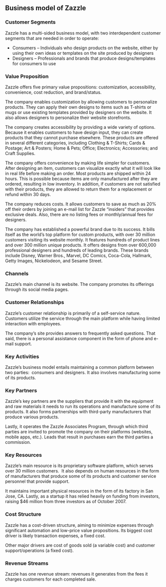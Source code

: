 Business model of Zazzle
------------------------

 ### Customer Segments

 Zazzle has a multi-sided business model, with two interdependent customer segments that are needed in order to operate:

  * Consumers – Individuals who design products on the website, either by using their own ideas or templates on the site produced by designers
 * Designers – Professionals and brands that produce designs/templates for consumers to use
  ### Value Proposition

 Zazzle offers five primary value propositions: customization, accessibility, convenience, cost reduction, and brand/status.

 The company enables customization by allowing customers to personalize products. They can apply their own designs to items such as T-shirts or mugs or use existing templates provided by designers on the website. It also allows designers to personalize their website storefronts.

 The company creates accessibility by providing a wide variety of options. Because it enables customers to have design input, they can create products that they cannot purchase elsewhere. These products are offered in several different categories, including Clothing & T-Shirts; Cards & Postage; Art & Posters; Home & Pets; Office; Electronics; Accessories; and Craft Supplies.

 The company offers convenience by making life simpler for customers. After designing an item, customers can visualize exactly what it will look like in real life before making an order. Most products are shipped within 24 hours. This is possible because items are only manufactured after they are ordered, resulting in low inventory. In addition, if customers are not satisfied with their products, they are allowed to return them for a replacement or refund within 30 days.

 The company reduces costs. It allows customers to save as much as 20% off their orders by joining an e-mail list for Zazzle “insiders” that provides exclusive deals. Also, there are no listing fees or monthly/annual fees for designers.

 The company has established a powerful brand due to its success. It bills itself as the world’s top platform for custom products, with over 30 million customers visiting its website monthly. It features hundreds of product lines and over 300 million unique products. It offers designs from over 600,000 professional designers and hundreds of leading brands. These brands include Disney, Warner Bros., Marvel, DC Comics, Coca-Cola, Hallmark, Getty Images, Nickelodeon, and Sesame Street.

 ### Channels

 Zazzle’s main channel is its website. The company promotes its offerings through its social media pages.

 ### Customer Relationships

 Zazzle’s customer relationship is primarily of a self-service nature. Customers utilize the service through the main platform while having limited interaction with employees.

 The company’s site provides answers to frequently asked questions. That said, there is a personal assistance component in the form of phone and e-mail support.

 ### Key Activities

 Zazzle’s business model entails maintaining a common platform between two parties:  consumers and designers. It also involves manufacturing some of its products.

 ### Key Partners

 Zazzle’s key partners are the suppliers that provide it with the equipment and raw materials it needs to run its operations and manufacture some of its products. It also forms partnerships with third-party manufacturers that produce various products.

 Lastly, it operates the Zazzle Associates Program, through which third parties are invited to promote the company on their platforms (websites, mobile apps, etc.). Leads that result in purchases earn the third parties a commission.

 ### Key Resources

 Zazzle’s main resource is its proprietary software platform, which serves over 30 million customers.  It also depends on human resources in the form of manufacturers that produce some of its products and customer service personnel that provide support.

 It maintains important physical resources in the form of its factory in San Jose, CA. Lastly, as a startup it has relied heavily on funding from investors, raising $46 million from three investors as of October 2007.

 ### Cost Structure

 Zazzle has a cost-driven structure, aiming to minimize expenses through significant automation and low-price value propositions. Its biggest cost driver is likely transaction expenses, a fixed cost.

 Other major drivers are cost of goods sold (a variable cost) and customer support/operations (a fixed cost).

 ### Revenue Streams

 Zazzle has one revenue stream: revenues it generates from the fees it charges customers for each completed sale.